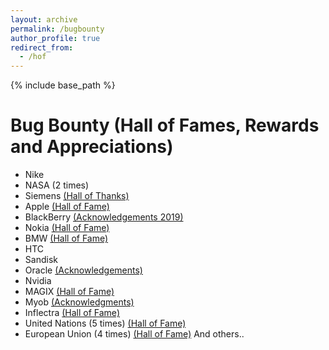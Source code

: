 ```yaml
---
layout: archive
permalink: /bugbounty
author_profile: true
redirect_from:
  - /hof
---
```


{% include base_path %}
# Bug Bounty (Hall of Fames, Rewards and Appreciations)

* Nike
* NASA (2 times)
* Siemens <a href="https://new.siemens.com/global/en/products/services/cert/hall-of-thanks.html">(Hall of Thanks)</a>
* Apple <a href="https://support.apple.com/en-us/HT201536">(Hall of Fame)</a>
* BlackBerry <a href="https://www.blackberry.com/ca/en/services/blackberry-incident-response-team#collaborations">(Acknowledgements 2019)</a>
* Nokia <a href="https://www.nokia.com/responsible-disclosure/">(Hall of Fame)</a>
* BMW <a href="https://www.bmwgroup.com/en/general/Security.html">(Hall of Fame)</a>
* HTC
* Sandisk
* Oracle <a href="https://www.oracle.com/security-alerts/cpujan2020.html">(Acknowledgements)</a>
* Nvidia
* MAGIX <a href="http://research.magix.com">(Hall of Fame)</a>
* Myob <a href="https://www.myob.com/au/about/security/report-security-vulnerability">(Acknowledgments)</a>
* Inflectra <a href="">(Hall of Fame)</a>
* United Nations (5 times) <a href="https://unite.un.org/content/hall-fame">(Hall of Fame)</a>
* European Union (4 times) <a href="https://cert.europa.eu/cert/newsletter/en/latest_HallOfFame_.html">(Hall of Fame)</a>
And others.. 
